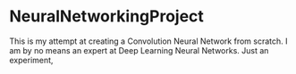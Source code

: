 # NeuralNetworkingProject
This is my attempt at creating a Convolution Neural Network from scratch. I am by no means an expert at Deep Learning Neural Networks. Just an experiment,
